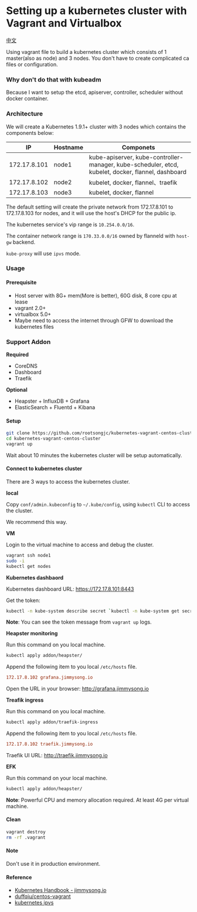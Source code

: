 # Setting up a kubernetes cluster with Vagrant and Virtualbox

[中文](README-cn.md)

Using vagrant file to build a kubernetes cluster which consists of 1 master(also as node) and 3 nodes. You don't have to create complicated ca files or configuration.

### Why don't do that with kubeadm

Because I want to setup the etcd, apiserver, controller, scheduler without docker container.

### Architecture

We will create a Kubernetes 1.9.1+ cluster with 3 nodes which contains the components below:

| IP           | Hostname | Componets                                |
| ------------ | -------- | ---------------------------------------- |
| 172.17.8.101 | node1    | kube-apiserver, kube-controller-manager, kube-scheduler, etcd, kubelet, docker, flannel, dashboard |
| 172.17.8.102 | node2    | kubelet, docker, flannel、traefik         |
| 172.17.8.103 | node3    | kubelet, docker, flannel                 |

The default setting will create the private network from 172.17.8.101 to 172.17.8.103 for nodes, and it will use the host's DHCP for the public ip.

The kubernetes service's vip range is `10.254.0.0/16`.

The container network range is `170.33.0.0/16` owned by flanneld with `host-gw` backend.

`kube-proxy` will use `ipvs` mode.

### Usage

#### Prerequisite
* Host server with 8G+ mem(More is better), 60G disk, 8 core cpu at lease
* vagrant 2.0+
* virtualbox 5.0+
* Maybe need to access the internet through GFW to download the kubernetes files

### Support Addon

**Required**

- CoreDNS
- Dashboard
- Traefik

**Optional**

- Heapster + InfluxDB + Grafana
- ElasticSearch + Fluentd + Kibana

#### Setup
```bash
git clone https://github.com/rootsongjc/kubernetes-vagrant-centos-cluster.git
cd kubernetes-vagrant-centos-cluster
vagrant up
```

Wait about 10 minutes the kubernetes cluster will be setup automatically.

#### Connect to kubernetes cluster

There are 3 ways to access the kubernetes cluster.

**local**

Copy `conf/admin.kubeconfig` to `~/.kube/config`, using `kubectl` CLI to access the cluster.

We recommend this way.

**VM**

Login to the virtual machine to access and debug the cluster.

```bash
vagrant ssh node1
sudo -i
kubectl get nodes
```

**Kubernetes dashbaord**

Kubernetes dashboard URL: <https://172.17.8.101:8443>

Get the token:

```bash
kubectl -n kube-system describe secret `kubectl -n kube-system get secret|grep admin-token|cut -d " " -f1`|grep "token:"|tr -s " "|cut -d " " -f2
```

**Note**: You can see the token message from `vagrant up` logs.

**Heapster monitoring**

Run this command on you local machine.

```bash
kubectl apply addon/heapster/
```

Append the following item to you local `/etc/hosts` file.

```ini
172.17.8.102 grafana.jimmysong.io
```

Open the URL in your browser: <http://grafana.jimmysong.io>

**Treafik ingress**

Run this command on you local machine.

```bash
kubectl apply addon/traefik-ingress
```

Append the following item to you local `/etc/hosts` file.

```ini
172.17.8.102 traefik.jimmysong.io
```

Traefik UI URL: <http://traefik.jimmysong.io>

**EFK**

Run this command on your local machine.

```bash
kubectl apply addon/heapster/
```

**Note**: Powerful CPU and memory allocation required. At least 4G per virtual machine.

#### Clean

```bash
vagrant destroy
rm -rf .vagrant
```

#### Note

Don't use it in production environment.

#### Reference

* [Kubernetes Handbook - jimmysong.io](https://jimmysong.io/kubernetes-handbook/)
* [duffqiu/centos-vagrant](https://github.com/duffqiu/centos-vagrant)
* [kubernetes ipvs](https://github.com/kubernetes/kubernetes/tree/master/pkg/proxy/ipvs)

